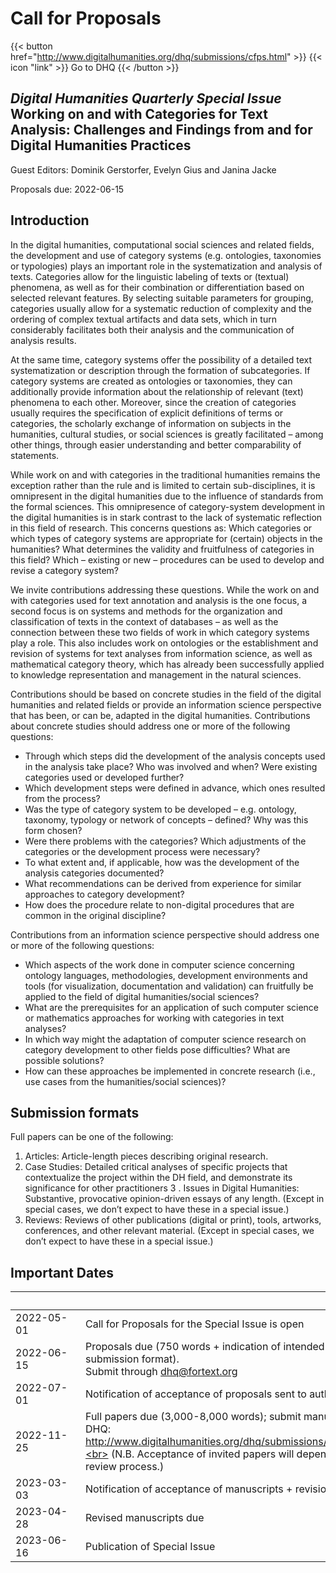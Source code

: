 # Call for Proposals



{{< button href="http://www.digitalhumanities.org/dhq/submissions/cfps.html" >}}
{{< icon "link" >}} Go to DHQ
{{< /button >}}

## *Digital Humanities Quarterly Special Issue* <br> Working on and with Categories for Text Analysis: Challenges and Findings from and for Digital Humanities Practices

Guest Editors: Dominik Gerstorfer, Evelyn Gius and Janina Jacke 

Proposals due: 2022-06-15

## Introduction

In the digital humanities, computational social sciences and related fields, the development and use of category systems (e.g. ontologies, taxonomies or typologies) plays an important role in the systematization and analysis of texts. Categories allow for the linguistic labeling of texts or (textual) phenomena, as well as for their combination or differentiation based on selected relevant features. By selecting suitable parameters for grouping, categories usually allow for a systematic reduction of complexity and the ordering of complex textual artifacts and data sets, which in turn considerably facilitates both their analysis and the communication of analysis results. 

At the same time, category systems offer the possibility of a detailed text systematization or description through the formation of subcategories. If category systems are created as ontologies or taxonomies, they can additionally provide information about the relationship of relevant (text) phenomena to each other. Moreover, since the creation of categories usually requires the specification of explicit definitions of terms or categories, the scholarly exchange of information on subjects in the humanities, cultural studies, or social sciences is greatly facilitated – among other things, through easier understanding and better comparability of statements.

While work on and with categories in the traditional humanities remains the exception rather than the rule and is limited to certain sub-disciplines, it is omnipresent in the digital humanities due to the influence of standards from the formal sciences. This omnipresence of category-system development in the digital humanities is in stark contrast to the lack of systematic reflection in this field of research. This concerns questions as: Which categories or which types of category systems are appropriate for (certain) objects in the humanities? What determines the validity and fruitfulness of categories in this field? Which – existing or new – procedures can be used to develop and revise a category system?

We invite contributions addressing these questions. While the work on and with categories used for text annotation and analysis is the one focus, a second focus is on systems and methods for the organization and classification of texts in the context of databases – as well as the connection between these two fields of work in which category systems play a role. This also includes work on ontologies or the establishment and revision of systems for text analyses from information science, as well as mathematical category theory, which has already been successfully applied to knowledge representation and management in the natural sciences.

Contributions should be based on concrete studies in the field of the digital humanities and related fields or provide an information science perspective that has been, or can be, adapted in the digital humanities. Contributions about concrete studies should address one or more of the following questions:

- Through which steps did the development of the analysis concepts used in the analysis take place? Who was involved and when? Were existing categories used or developed further?
- Which development steps were defined in advance, which ones resulted from the process?
- Was the type of category system to be developed – e.g. ontology, taxonomy, typology or network of concepts – defined? Why was this form chosen?
- Were there problems with the categories? Which adjustments of the categories or the development process were necessary?
- To what extent and, if applicable, how was the development of the analysis categories documented?
- What recommendations can be derived from experience for similar approaches to category development?
- How does the procedure relate to non-digital procedures that are common in the original discipline?

Contributions from an information science perspective should address one or more of the following questions:

- Which aspects of the work done in computer science concerning ontology languages, methodologies, development environments and tools (for visualization, documentation and validation) can fruitfully be applied to the field of digital humanities/social sciences?
- What are the prerequisites for an application of such computer science or mathematics approaches for working with categories in text analyses?
- In which way might the adaptation of computer science research on category development to other fields pose difficulties? What are possible solutions?
- How can these approaches be implemented in concrete research (i.e., use cases from the humanities/social sciences)?


## Submission formats

Full papers can be one of the following:

1. Articles: Article-length pieces describing original research.
2. Case Studies: Detailed critical analyses of specific projects that contextualize the project within the DH field, and demonstrate its significance for other practitioners
3 . Issues in Digital Humanities: Substantive, provocative opinion-driven essays of any length. (Except in special cases, we don’t expect to have these in a special issue.)
4. Reviews: Reviews of other publications (digital or print), tools, artworks, conferences, and other relevant material. (Except in special cases, we don’t expect to have these in a special issue.)


## Important Dates

| &emsp;&emsp;&emsp;&emsp;&emsp;&emsp; |  |
|--|--|
| 2022-05-01 |	Call for Proposals for the Special Issue is open |
| 2022-06-15 | 	Proposals due (750 words + indication of intended DHQ submission format).<br> Submit through dhq@fortext.org |
| 2022-07-01 |	Notification of acceptance of proposals sent to authors |
| 2022-11-25 |	Full papers due (3,000-8,000 words); submit manuscripts to DHQ: http://www.digitalhumanities.org/dhq/submissions/index.html.<br> (N.B. Acceptance of invited papers will depend on the review process.) |
| 2023-03-03 |	Notification of acceptance of manuscripts + revision requests |
| 2023-04-28 |	Revised manuscripts due |
| 2023-06-16 |	Publication of Special Issue |
